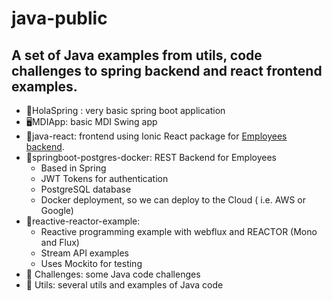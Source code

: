 # java-public

A set of Java examples from utils, code challenges to spring backend and react frontend examples. 
---------------------------------------------
  * 🚀HolaSpring : very basic spring boot application 
  * 🖥️MDIApp: basic MDI Swing app
  * 🚀java-react: frontend using Ionic React package for [Employees backend](https://github.com/salt11ar/java-public/tree/master/springboot-postgres-docker).
  * 🚀springboot-postgres-docker: REST Backend for Employees
    * Based in Spring 
    * JWT Tokens for authentication
    * PostgreSQL database
    * Docker deployment, so we can deploy to the Cloud ( i.e. AWS or Google) 
  * 🧠reactive-reactor-example: 
    * Reactive programming example with webflux and REACTOR (Mono and Flux) 
    * Stream API examples 
    * Uses Mockito for testing
  * 🧠 Challenges: some Java code challenges 
  * 🧠 Utils: several utils and examples of Java code  
    
